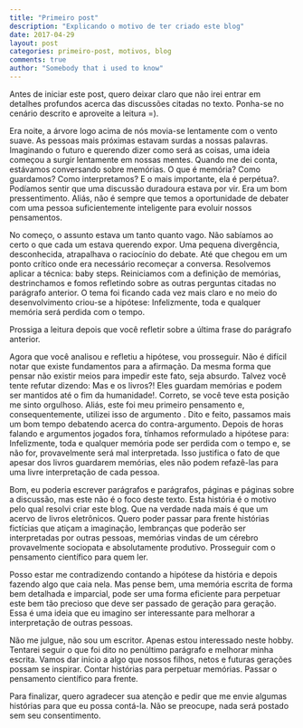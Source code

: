 ```yaml
---
title: "Primeiro post"
description: "Explicando o motivo de ter criado este blog"
date: 2017-04-29
layout: post
categories: primeiro-post, motivos, blog
comments: true
author: "Somebody that i used to know"
---
```


<p class="text-justify np">Antes de iniciar este post, quero deixar claro que não irei entrar em detalhes profundos
 acerca das discussões citadas no texto. Ponha-se no cenário descrito e aproveite a leitura =).</p>

<p class="text-justify np">Era noite, a árvore logo acima de nós movia-se lentamente com o vento suave. As pessoas mais próximas estavam surdas
 a nossas palavras. Imaginando o futuro e querendo dizer como será as coisas, uma ideia começou a surgir lentamente em nossas mentes. Quando me
 dei conta, estávamos conversando sobre memórias. O que é memória? Como guardamos? Como interpretamos? E o mais importante, ela é perpétua?.
 Podíamos sentir que uma discussão duradoura estava por vir. Era um bom pressentimento. Aliás, não é sempre que temos a oportunidade de debater
  com uma pessoa suficientemente inteligente para evoluir nossos pensamentos.</p>

<p class="text-justify np">No começo, o assunto estava um tanto quanto vago. Não sabíamos ao certo o que cada um estava
querendo expor. Uma pequena divergência, desconhecida, atrapalhava o raciocínio do debate. Até que chegou em um ponto crítico onde era necessário recomeçar a
conversa. Resolvemos aplicar a técnica: baby steps. Reiniciamos com a definição de memórias, destrinchamos e fomos refletindo
sobre as outras perguntas citadas no parágrafo anterior. O tema foi ficando cada vez mais claro e no meio do desenvolvimento criou-se a hipótese:
 Infelizmente, toda e qualquer memória será perdida com o tempo.</p>

<p class="text-justify np">Prossiga a leitura depois que você refletir sobre a última frase do parágrafo anterior.</p>

<p class="text-justify np">Agora que você analisou e refletiu a hipótese, vou prosseguir. Não é difícil notar
 que existe fundamentos para a afirmação. Da mesma forma que pensar não existir meios para impedir este fato, seja absurdo. Talvez você tente
 refutar dizendo: Mas e os livros?! Eles guardam memórias e podem ser mantidos até o fim da humanidade!. Correto, se você teve esta posição me
 sinto orgulhoso. Aliás, este foi meu primeiro pensamento e, consequentemente, utilizei isso de argumento   . Dito e feito, passamos
 mais um bom tempo debatendo acerca do contra-argumento. Depois de horas falando e argumentos jogados fora, tínhamos reformulado a hipótese para: Infelizmente, toda e qualquer
 memória pode ser perdida com o tempo e, se não for, provavelmente será mal interpretada. Isso justifica o fato de que apesar dos livros guardarem memórias,
  eles não podem refazê-las para uma livre interpretação de cada pessoa.</p>

<p class="text-justify np">Bom, eu poderia escrever parágrafos e parágrafos, páginas e páginas sobre a discussão, mas
este não é o foco deste texto. Esta história é o motivo pelo qual resolvi criar este blog. Que na verdade nada mais é que um acervo de livros
eletrônicos. Quero poder passar para frente histórias fictícias que atiçam a imaginação, lembranças que poderão ser interpretadas por outras
pessoas, memórias vindas de um cérebro provavelmente sociopata e absolutamente produtivo. Prosseguir com o pensamento científico para quem ler.</p>

<p class="text-justify np">Posso estar me contradizendo contando a hipótese da história e depois fazendo algo que caia
nela. Mas pense bem, uma memória escrita de forma bem detalhada e imparcial, pode ser uma forma eficiente para perpetuar este bem tão precioso que
deve ser passado de geração para geração. Essa é uma ideia que eu imagino ser interessante para melhorar a interpretação de outras pessoas.</p>

<p class="text-justify np">Não me julgue, não sou um escritor. Apenas estou interessado neste hobby. Tentarei seguir o que
foi dito no penúltimo parágrafo e melhorar minha escrita. Vamos dar início a algo que nossos filhos, netos e futuras gerações possam se inspirar.
 Contar histórias para perpetuar memórias. Passar o pensamento científico para frente.</p>

<p class="text-justify np">Para finalizar, quero agradecer sua atenção e pedir que me envie algumas histórias para que eu
possa contá-la. Não se preocupe, nada será postado sem seu consentimento.</p>